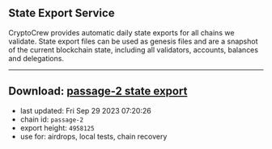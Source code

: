 ## State Export Service
CryptoCrew provides automatic daily state exports for all chains we validate. State export files can be used as genesis files and are a snapshot of the current blockchain state, including all validators, accounts, balances and delegations.

---
**Download: [passage-2 state export](https://dl.ccvalidators.com/SERVICE/passage/passage-2_export_4958125.json)**
---

- last updated: Fri Sep 29 2023 07:20:26
- chain id: `passage-2`
- export height: `4958125`
- use for: airdrops, local tests, chain recovery
